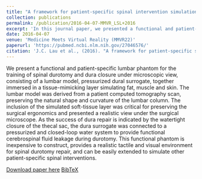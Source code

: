 ```yaml
---
title: "A framework for patient-specific spinal intervention simulation: application to lumbar spinal durotomy repair"
collection: publications
permalink: /publication/2016-04-07-MMVR_LSL+2016
excerpt: 'In this journal paper, we presented a functional and patient-specific lumbar phantom for the training of spinal durotomy and dura closure under microscopic view, consisting of a lumbar model, pressurized dural surrogate, together immersed in a tissue-mimicking layer simulating fat, muscle and skin. This work was initially presented at MMVR-22.'
date: 2016-04-07
venue: 'Medicine Meets Virtual Reality (MMVR22)'
paperurl: 'https://pubmed.ncbi.nlm.nih.gov/27046576/'
citation: 'J.C. Lau et al., (2016). "A framework for patient-specific spinal intervention simulation: application to lumbar spinal durotomy repair"; in <i>Studies in Health Technology and Informatics</i>, 220(MMVR-22), pp. 185-192.'
---
```


We present a functional and patient-specific lumbar phantom for the training of spinal durotomy and dura closure under microscopic view, consisting of a lumbar model, pressurized dural surrogate, together immersed in a tissue-mimicking layer simulating fat, muscle and skin. The lumbar model was derived from a patient computed tomography scan, preserving the natural shape and curvature of the lumbar column. The inclusion of the simulated soft-tissue layer was critical for preserving the surgical ergonomics and presented a realistic view under the surgical microscope. As the success of dura repair is indicated by the watertight closure of the thecal sac, the dura surrogate was connected to a pressurized and closed-loop water system to provide functional cerebrospinal fluid leakage during durotomy. This functional phantom is inexpensive to construct, provides a realistic tactile and visual environment for spinal durotomy repair, and can be easily extended to simulate other patient-specific spinal interventions.

[Download paper here](https://pubmed.ncbi.nlm.nih.gov/27046576/) [BibTeX](./../files/bibtex/LSL+2016.bib)